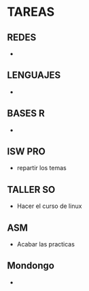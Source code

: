 
# TAREAS

## REDES
- 

## LENGUAJES
- 

## BASES R
- 

## ISW PRO
- repartir los temas 

## TALLER SO
- Hacer el curso de linux

## ASM
- Acabar las practicas

## Mondongo
- 

